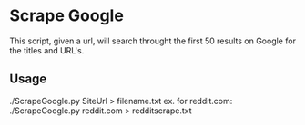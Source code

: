 # Scrape Google

This script, given a url, will search throught the first 50 results on Google for the titles and URL's.

## Usage

./ScrapeGoogle.py SiteUrl > filename.txt
ex. for reddit.com: ./ScrapeGoogle.py reddit.com > redditscrape.txt

